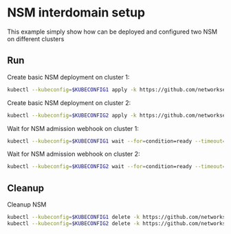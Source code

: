 # NSM interdomain setup


This example simply show how can be deployed and configured two NSM on different clusters

## Run

Create basic NSM deployment on cluster 1:

```bash
kubectl --kubeconfig=$KUBECONFIG1 apply -k https://github.com/networkservicemesh/deployments-k8s/examples/interdomain/nsm/cluster1?ref=b69b458d78c8e5ac28d42c5bf69acd9e0346d2f3
```

Create basic NSM deployment on cluster 2:

```bash
kubectl --kubeconfig=$KUBECONFIG2 apply -k https://github.com/networkservicemesh/deployments-k8s/examples/interdomain/nsm/cluster2?ref=b69b458d78c8e5ac28d42c5bf69acd9e0346d2f3
```

Wait for NSM admission webhook on cluster 1:

```bash
kubectl --kubeconfig=$KUBECONFIG1 wait --for=condition=ready --timeout=1m pod -n nsm-system -l app=admission-webhook-k8s
```

Wait for NSM admission webhook on cluster 2:

```bash
kubectl --kubeconfig=$KUBECONFIG2 wait --for=condition=ready --timeout=1m pod -n nsm-system -l app=admission-webhook-k8s
```

## Cleanup

Cleanup NSM
```bash
kubectl --kubeconfig=$KUBECONFIG1 delete -k https://github.com/networkservicemesh/deployments-k8s/examples/interdomain/nsm/cluster1?ref=b69b458d78c8e5ac28d42c5bf69acd9e0346d2f3
kubectl --kubeconfig=$KUBECONFIG2 delete -k https://github.com/networkservicemesh/deployments-k8s/examples/interdomain/nsm/cluster2?ref=b69b458d78c8e5ac28d42c5bf69acd9e0346d2f3
```
